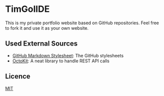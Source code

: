 # TimGollDE

This is my private portfolio website based on GitHub repositories. Feel free to fork it and use it as your own website.

## Used External Sources

- [GitHub Markdown Stylesheet](https://github.com/sindresorhus/github-markdown-css): The GitHub stylesheets
- [OctoKit](https://github.com/octokit/core.js): A neat library to handle REST API calls

## Licence

[MIT](LICENSE)
